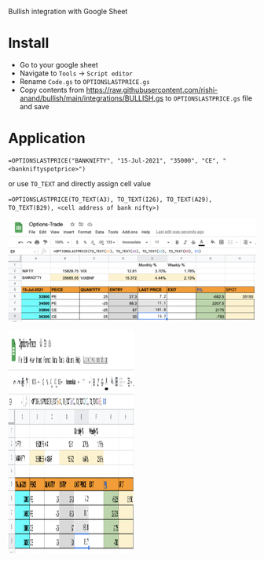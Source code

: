 Bullish integration with Google Sheet

# Install

-   Go to your google sheet
-   Navigate to `Tools` -> `Script editor` 
-   Rename `Code.gs` to `OPTIONSLASTPRICE.gs` 
-   Copy contents from https://raw.githubusercontent.com/rishi-anand/bullish/main/integrations/BULLISH.gs to `OPTIONSLASTPRICE.gs` file and save

# Application

`=OPTIONSLASTPRICE("BANKNIFTY", "15-Jul-2021", "35000", "CE", "<bankniftyspotprice>")`

or use `TO_TEXT` and directly assign cell value

`=OPTIONSLASTPRICE(TO_TEXT(A3), TO_TEXT(I26), TO_TEXT(A29), TO_TEXT(B29), <cell address of bank nifty>)`

![alt text](https://raw.githubusercontent.com/rishi-anand/bullish/main/integrations/options_last_price.jgp.png)

<img src="https://raw.githubusercontent.com/rishi-anand/bullish/main/integrations/options_last_price.jgp.png" width="256" height="455">


